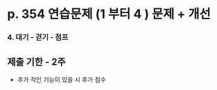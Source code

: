# p. 354 연습문제 (1 부터 4 ) 문제 + 개선 

### 4. 대기 - 걷기 - 점프 

## 제출 기한 - 2주 

- 추가 적인 기능이 있을 시 추가 점수 
  
  
  